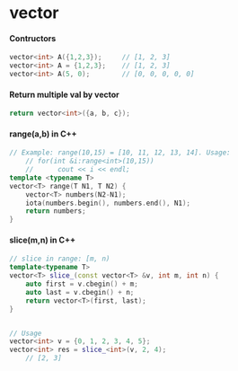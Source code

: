 # vector
#### Contructors

```cpp
vector<int> A({1,2,3}); 	// [1, 2, 3]
vector<int> A = {1,2,3}; 	// [1, 2, 3]
vector<int> A(5, 0); 		// [0, 0, 0, 0, 0] 
```

#### Return multiple val by vector

```cpp
return vector<int>({a, b, c});
```

#### range(a,b) in C++

```C++
// Example: range(10,15) = [10, 11, 12, 13, 14]. Usage:
    // for(int &i:range<int>(10,15))
    //      cout << i << endl;
template <typename T>
vector<T> range(T N1, T N2) {
    vector<T> numbers(N2-N1);
    iota(numbers.begin(), numbers.end(), N1);
    return numbers;
}
```

#### slice(m,n) in C++

```cpp
// slice in range: [m, n)
template<typename T>
vector<T> slice_(const vector<T> &v, int m, int n) {
    auto first = v.cbegin() + m;
    auto last = v.cbegin() + n;
    return vector<T>(first, last);
}


// Usage
vector<int> v = {0, 1, 2, 3, 4, 5};
vector<int> res = slice_<int>(v, 2, 4);
    // [2, 3]
```
